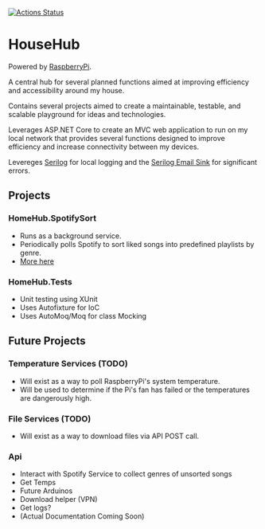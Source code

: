 [![Actions Status](https://github.com/NolanKingdon/HomeHub/workflows/.NET%20Core/badge.svg)](https://github.com/NolanKingdon/HomeHub/actions)

# HouseHub

Powered by [RaspberryPi](https://www.raspberrypi.org/).

A central hub for several planned functions aimed at improving efficiency and accessibility around my house.

Contains several projects aimed to create a maintainable, testable, and scalable playground for ideas and technologies.

Leverages ASP.NET Core to create an MVC web application to run on my local network that provides several functions designed to improve efficiency and increase connectivity between my devices.

Levereges [Serilog](https://serilog.net/) for local logging and the [Serilog Email Sink](https://github.com/serilog/serilog-sinks-email) for significant errors.

## Projects

### HomeHub.SpotifySort
- Runs as a background service.
- Periodically polls Spotify to sort liked songs into predefined playlists by genre.
- [More here](https://github.com/NolanKingdon/HomeHub/tree/master/HomeHub.SpotifySort)

### HomeHub.Tests
- Unit testing using XUnit
- Uses Autofixture for IoC
- Uses AutoMoq/Moq for class Mocking

## Future Projects

### Temperature Services (TODO)
- Will exist as a way to poll RaspberryPi's system temperature.
- Will be used to determine if the Pi's fan has failed or the temperatures are dangerously high.

### File Services (TODO)
- Will exist as a way to download files via API POST call.

### Api
- Interact with Spotify Service to collect genres of unsorted songs
- Get Temps
- Future Arduinos
- Download helper (VPN)
- Get logs?
- (Actual Documentation Coming Soon)